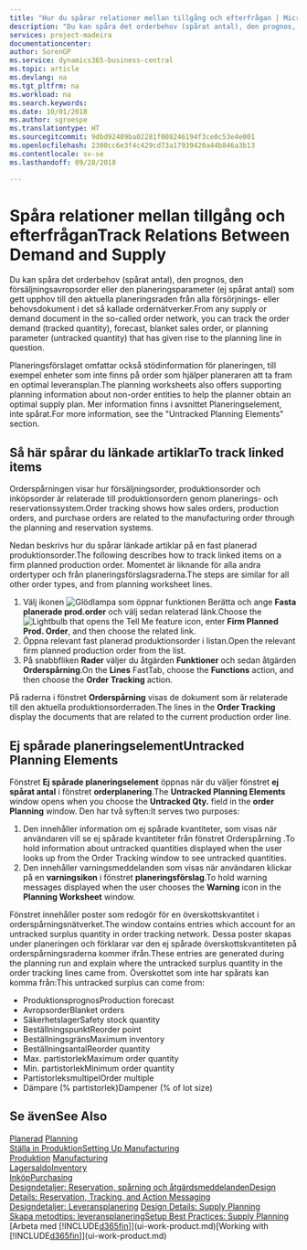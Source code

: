 ```yaml
---
title: "Hur du spårar relationer mellan tillgång och efterfrågan | Microsoft Docs"
description: "Du kan spåra det orderbehov (spårat antal), den prognos, den försäljningsavropsorder eller den planeringsparameter (ej spårat antal) som gett upphov till den aktuella planeringsraden från alla försörjnings- eller behovsdokument i det så kallade ordernätverker."
services: project-madeira
documentationcenter: 
author: SorenGP
ms.service: dynamics365-business-central
ms.topic: article
ms.devlang: na
ms.tgt_pltfrm: na
ms.workload: na
ms.search.keywords: 
ms.date: 10/01/2018
ms.author: sgroespe
ms.translationtype: HT
ms.sourcegitcommit: 9dbd92409ba02281f008246194f3ce0c53e4e001
ms.openlocfilehash: 2300cc6e3f4c429cd73a17939420a44b846a3b13
ms.contentlocale: sv-se
ms.lasthandoff: 09/28/2018

---
```

# <a name="track-relations-between-demand-and-supply"></a><span data-ttu-id="a750c-103">Spåra relationer mellan tillgång och efterfrågan</span><span class="sxs-lookup"><span data-stu-id="a750c-103">Track Relations Between Demand and Supply</span></span>
<span data-ttu-id="a750c-104">Du kan spåra det orderbehov (spårat antal), den prognos, den försäljningsavropsorder eller den planeringsparameter (ej spårat antal) som gett upphov till den aktuella planeringsraden från alla försörjnings- eller behovsdokument i det så kallade ordernätverker.</span><span class="sxs-lookup"><span data-stu-id="a750c-104">From any supply or demand document in the so-called order network, you can track the order demand (tracked quantity), forecast, blanket sales order, or planning parameter (untracked quantity) that has given rise to the planning line in question.</span></span>

<span data-ttu-id="a750c-105">Planeringsförslaget omfattar också stödinformation för planeringen, till exempel enheter som inte finns på order som hjälper planeraren att ta fram en optimal leveransplan.</span><span class="sxs-lookup"><span data-stu-id="a750c-105">The planning worksheets also offers supporting planning information about non-order entities to help the planner obtain an optimal supply plan.</span></span> <span data-ttu-id="a750c-106">Mer information finns i avsnittet Planeringselement, inte spårat.</span><span class="sxs-lookup"><span data-stu-id="a750c-106">For more information, see the "Untracked Planning Elements" section.</span></span>

## <a name="to-track-linked-items"></a><span data-ttu-id="a750c-107">Så här spårar du länkade artiklar</span><span class="sxs-lookup"><span data-stu-id="a750c-107">To track linked items</span></span>
<span data-ttu-id="a750c-108">Orderspårningen visar hur försäljningsorder, produktionsorder och inköpsorder är relaterade till produktionsordern genom planerings- och reservationssystem.</span><span class="sxs-lookup"><span data-stu-id="a750c-108">Order tracking shows how sales orders, production orders, and purchase orders are related to the manufacturing order through the planning and reservation systems.</span></span>

<span data-ttu-id="a750c-109">Nedan beskrivs hur du spårar länkade artiklar på en fast planerad produktionsorder.</span><span class="sxs-lookup"><span data-stu-id="a750c-109">The following describes how to track linked items on a firm planned production order.</span></span> <span data-ttu-id="a750c-110">Momentet är liknande för alla andra ordertyper och från planeringsförslagsraderna.</span><span class="sxs-lookup"><span data-stu-id="a750c-110">The steps are similar for all other order types, and from planning worksheet lines.</span></span>

1. <span data-ttu-id="a750c-111">Välj ikonen ![Glödlampa som öppnar funktionen Berätta](media/ui-search/search_small.png "Berätta vad du vill göra") och ange **Fasta planerade prod.order** och välj sedan relaterad länk.</span><span class="sxs-lookup"><span data-stu-id="a750c-111">Choose the ![Lightbulb that opens the Tell Me feature](media/ui-search/search_small.png "Tell me what you want to do") icon, enter **Firm Planned Prod. Order**, and then choose the related link.</span></span>
2. <span data-ttu-id="a750c-112">Öppna relevant fast planerad produktionsorder i listan.</span><span class="sxs-lookup"><span data-stu-id="a750c-112">Open the relevant firm planned production order from the list.</span></span>
3. <span data-ttu-id="a750c-113">På snabbfliken **Rader** väljer du åtgärden **Funktioner** och sedan åtgärden **Orderspårning**.</span><span class="sxs-lookup"><span data-stu-id="a750c-113">On the **Lines** FastTab, choose the **Functions** action, and then choose the **Order Tracking** action.</span></span>

<span data-ttu-id="a750c-114">På raderna i fönstret **Orderspårning** visas de dokument som är relaterade till den aktuella produktionsorderraden.</span><span class="sxs-lookup"><span data-stu-id="a750c-114">The lines in the **Order Tracking** display the documents that are related to the current production order line.</span></span>

## <a name="untracked-planning-elements"></a><span data-ttu-id="a750c-115">Ej spårade planeringselement</span><span class="sxs-lookup"><span data-stu-id="a750c-115">Untracked Planning Elements</span></span>
<span data-ttu-id="a750c-116">Fönstret **Ej spårade planeringselement** öppnas när du väljer fönstret **ej spårat antal** i fönstret **orderplanering**.</span><span class="sxs-lookup"><span data-stu-id="a750c-116">The **Untracked Planning Elements** window opens when you choose the **Untracked Qty.** field in the **order Planning** window.</span></span> <span data-ttu-id="a750c-117">Den har två syften:</span><span class="sxs-lookup"><span data-stu-id="a750c-117">It serves two purposes:</span></span>

1. <span data-ttu-id="a750c-118">Den innehåller information om ej spårade kvantiteter, som visas när användaren vill se ej spårade kvantiteter från fönstret Orderspårning .</span><span class="sxs-lookup"><span data-stu-id="a750c-118">To hold information about untracked quantities displayed when the user looks up from the Order Tracking window to see untracked quantities.</span></span>
2. <span data-ttu-id="a750c-119">Den innehåller varningsmeddelanden som visas när användaren klickar på en **varningsikon** i fönstret **planeringsförslag**.</span><span class="sxs-lookup"><span data-stu-id="a750c-119">To hold warning messages displayed when the user chooses the **Warning** icon in the **Planning Worksheet** window.</span></span>

<span data-ttu-id="a750c-120">Fönstret innehåller poster som redogör för en överskottskvantitet i orderspårningsnätverket.</span><span class="sxs-lookup"><span data-stu-id="a750c-120">The window contains entries which account for an untracked surplus quantity in order tracking network.</span></span> <span data-ttu-id="a750c-121">Dessa poster skapas under planeringen och förklarar var den ej spårade överskottskvantiteten på orderspårningsraderna kommer ifrån.</span><span class="sxs-lookup"><span data-stu-id="a750c-121">These entries are generated during the planning run and explain where the untracked surplus quantity in the order tracking lines came from.</span></span> <span data-ttu-id="a750c-122">Överskottet som inte har spårats kan komma från:</span><span class="sxs-lookup"><span data-stu-id="a750c-122">This untracked surplus can come from:</span></span>

- <span data-ttu-id="a750c-123">Produktionsprognos</span><span class="sxs-lookup"><span data-stu-id="a750c-123">Production forecast</span></span>
- <span data-ttu-id="a750c-124">Avropsorder</span><span class="sxs-lookup"><span data-stu-id="a750c-124">Blanket orders</span></span>
- <span data-ttu-id="a750c-125">Säkerhetslager</span><span class="sxs-lookup"><span data-stu-id="a750c-125">Safety stock quantity</span></span>
- <span data-ttu-id="a750c-126">Beställningspunkt</span><span class="sxs-lookup"><span data-stu-id="a750c-126">Reorder point</span></span>
- <span data-ttu-id="a750c-127">Beställningsgräns</span><span class="sxs-lookup"><span data-stu-id="a750c-127">Maximum inventory</span></span>
- <span data-ttu-id="a750c-128">Beställningsantal</span><span class="sxs-lookup"><span data-stu-id="a750c-128">Reorder quantity</span></span>
- <span data-ttu-id="a750c-129">Max. partistorlek</span><span class="sxs-lookup"><span data-stu-id="a750c-129">Maximum order quantity</span></span>
- <span data-ttu-id="a750c-130">Min. partistorlek</span><span class="sxs-lookup"><span data-stu-id="a750c-130">Minimum order quantity</span></span>
- <span data-ttu-id="a750c-131">Partistorleksmultipel</span><span class="sxs-lookup"><span data-stu-id="a750c-131">Order multiple</span></span>
- <span data-ttu-id="a750c-132">Dämpare (% partistorlek)</span><span class="sxs-lookup"><span data-stu-id="a750c-132">Dampener (% of lot size)</span></span>

## <a name="see-also"></a><span data-ttu-id="a750c-133">Se även</span><span class="sxs-lookup"><span data-stu-id="a750c-133">See Also</span></span>  
<span data-ttu-id="a750c-134">[Planerad](production-planning.md) </span><span class="sxs-lookup"><span data-stu-id="a750c-134">[Planning](production-planning.md) </span></span>  
[<span data-ttu-id="a750c-135">Ställa in Produktion</span><span class="sxs-lookup"><span data-stu-id="a750c-135">Setting Up Manufacturing</span></span>](production-configure-production-processes.md)  
<span data-ttu-id="a750c-136">[Produktion](production-manage-manufacturing.md)  </span><span class="sxs-lookup"><span data-stu-id="a750c-136">[Manufacturing](production-manage-manufacturing.md)  </span></span>  
[<span data-ttu-id="a750c-137">Lagersaldo</span><span class="sxs-lookup"><span data-stu-id="a750c-137">Inventory</span></span>](inventory-manage-inventory.md)  
[<span data-ttu-id="a750c-138">Inköp</span><span class="sxs-lookup"><span data-stu-id="a750c-138">Purchasing</span></span>](purchasing-manage-purchasing.md)  
[<span data-ttu-id="a750c-139">Designdetaljer: Reservation, spårning och åtgärdsmeddelanden</span><span class="sxs-lookup"><span data-stu-id="a750c-139">Design Details: Reservation, Tracking, and Action Messaging</span></span>](design-details-reservation-order-tracking-and-action-messaging.md)  
<span data-ttu-id="a750c-140">[Designdetaljer: Leveransplanering](design-details-supply-planning.md) </span><span class="sxs-lookup"><span data-stu-id="a750c-140">[Design Details: Supply Planning](design-details-supply-planning.md) </span></span>  
[<span data-ttu-id="a750c-141">Skapa metodtips: leveransplanering</span><span class="sxs-lookup"><span data-stu-id="a750c-141">Setup Best Practices: Supply Planning</span></span>](setup-best-practices-supply-planning.md)  
<span data-ttu-id="a750c-142">[Arbeta med [!INCLUDE[d365fin](includes/d365fin_md.md)]](ui-work-product.md)</span><span class="sxs-lookup"><span data-stu-id="a750c-142">[Working with [!INCLUDE[d365fin](includes/d365fin_md.md)]](ui-work-product.md)</span></span>

